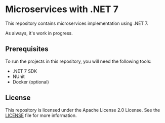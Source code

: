 # Microservices with .NET 7

This repository contains microservices implementation using .NET 7. 

As always, it's work in progress.

## Prerequisites
To run the projects in this repository, you will need the following tools:

- .NET 7 SDK
- NUnit
- Docker (optional)

## License 
This repository is licensed under the Apache License 2.0 License. See the [LICENSE](https://github.com/victoriademina/Microservices/blob/main/LICENSE) file for more information.
